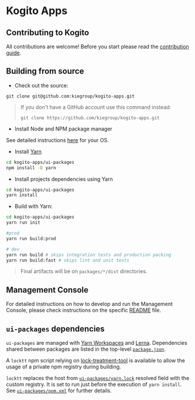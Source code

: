 # Kogito Apps

## Contributing to Kogito


All contributions are welcome! Before you start please read the [contribution guide](https://github.com/kiegroup/kogito-runtimes/blob/master/CONTRIBUTING.md).

## Building from source

- Check out the source:
```
git clone git@github.com:kiegroup/kogito-apps.git
```

> If you don't have a GitHub account use this command instead:
> ```
> git clone https://github.com/kiegroup/kogito-apps.git
> ```
 
- Install Node and NPM package manager

See detailed instructions [here](https://docs.npmjs.com/downloading-and-installing-node-js-and-npm) for your OS.

- Install [Yarn](https://classic.yarnpkg.com/)
```bash
cd kogito-apps/ui-packages
npm install -D yarn
```

- Install projects dependencies using Yarn
```bash
cd kogito-apps/ui-packages
yarn install
```

- Build with Yarn:
```bash
cd kogito-apps/ui-packages
yarn run init

#prod
yarn run build:prod

# dev
yarn run build # skips integration tests and production packing
yarn run build:fast # skips lint and unit tests
```

> Final artifacts will be on `packages/*/dist` directories.

## Management Console

For detailed instructions on how to develop and run the Management Console, please check instructions on the specific 
[README](./ui-packages/packages/management-console/README.md) file.

## `ui-packages` dependencies

`ui-packages` are managed with [Yarn Workspaces](https://classic.yarnpkg.com/en/docs/workspaces/) and [Lerna](https://github.com/lerna/lerna). Dependencies shared between packages are listed in the top-level [`package.json`](./ui-packages/package.json).

A `locktt` npm script relying on [lock-treatment-tool](https://github.com/Ginxo/lock-treatment-tool) is available to allow the usage of a private npm registry during building.

`locktt` replaces the host from [`ui-packages/yarn.lock`](./ui-packages/yarn.lock) resolved field with the custom registry. It is set to run just before the execution of `yarn install`. See [`ui-packages/pom.xml`](./ui-packages/pom.xml) for further details.
